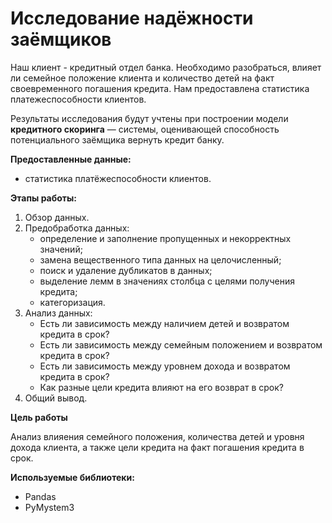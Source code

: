 # Исследование надёжности заёмщиков

Наш клиент - кредитный отдел банка. Необходимо разобраться, влияет ли семейное положение клиента и количество детей на факт своевременного погашения кредита. Нам предоставлена статистика платежеспособности клиентов.

Результаты исследования будут учтены при построении модели **кредитного скоринга** — системы, оценивающей способность потенциального заёмщика вернуть кредит банку.

**Предоставленные данные:**

- статистика платёжеспособности клиентов.

**Этапы работы:**

1. Обзор данных.
2. Предобработка данных:
    - определение и заполнение пропущенных и некорректных значений;
    - замена вещественного типа данных на целочисленный;
    - поиск и удаление дубликатов в данных;
    - выделение лемм в значениях столбца с целями получения кредита;
    - категоризация.
3. Анализ данных:
    - Есть ли зависимость между наличием детей и возвратом кредита в срок?
    - Есть ли зависимость между семейным положением и возвратом кредита в срок?
    - Есть ли зависимость между уровнем дохода и возвратом кредита в срок?
    - Как разные цели кредита влияют на его возврат в срок?
4. Общий вывод.

**Цель работы**

Анализ влияения семейного положения, количества детей и уровня дохода клиента, а также цели кредита на факт погашения кредита в срок.

**Используемые библиотеки:**

- Pandas
- PyMystem3

